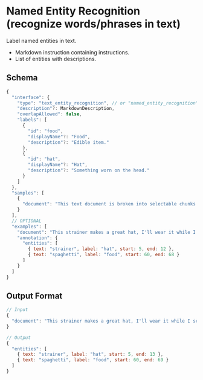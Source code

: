 # Named Entity Recognition (recognize words/phrases in text)

Label named entities in text.

- Markdown instruction containing instructions.
- List of entities with descriptions.

## Schema

```javascript
{
  "interface": {
    "type": "text_entity_recognition", // or "named_entity_recognition"
    "description"?: MarkdownDescription,
    "overlapAllowed": false,
    "labels": [
      {
        "id": "food",
        "displayName"?: "Food",
        "description"?: "Edible item."
      },
      {
        "id": "hat",
        "displayName"?: "Hat",
        "description"?: "Something worn on the head."
      }
    ]
  },
  "samples": [
    {
      "document": "This text document is broken into selectable chunks."
    }
  ],
  // OPTIONAL
  "examples": [
    "document": "This strainer makes a great hat, I'll wear it while I serve spaghetti",
    "annotation": {
      "entities": [
        { text: "strainer", label: "hat", start: 5, end: 12 },
        { text: "spaghetti", label: "food", start: 60, end: 68 }
      ]
    }
  ]
}
```

## Output Format

```javascript
// Input
{
  "document": "This strainer makes a great hat, I'll wear it while I serve spaghetti!"
}

// Output
{
  "entities": [
    { text: "strainer", label: "hat", start: 5, end: 13 },
    { text: "spaghetti", label: "food", start: 60, end: 69 }
  ]
}
```
